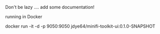 Don't be lazy .... add some documentation!

running in Docker

docker run -it -d -p 9050:9050 jdye64/minifi-toolkit-ui:0.1.0-SNAPSHOT